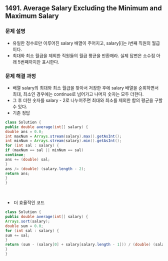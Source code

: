 ## 1491. Average Salary Excluding the Minimum and Maximum Salary
### 문제 설명
- 유일한 정수로만 이루어진 salary 배열이 주어지고, salary[i]는 i번째 직원의 월급이다.
- 최대와 최소 월급을 제외한 직원들의 월급 평균을 반환해라. 실제 답변은 소수점 아래 5번째까지만 표시한다.
​
### 문제 해결 과정
- 배열 salary의 최대와 최소 월급을 찾아서 저장한 후에 salary 배열을 순회하면서 최대, 최소인 경우에는 continue로 넘어가고 나머지 숫자는 모두 더한다.
- 그 후 더한 숫자를 salary - 2로 나누어주면 최대와 최소를 제외한 합의 평균을 구할 수 있다.
- 기존 정답
```java
class Solution {
public double average(int[] salary) {
double ans = 0.0;
int maxNum = Arrays.stream(salary).max().getAsInt();
int minNum = Arrays.stream(salary).min().getAsInt();
for (int sal : salary) {
if (maxNum == sal || minNum == sal)
continue;
ans += (double) sal;
}
ans /= (double) (salary.length - 2);
return ans;
}
}
```
​
-  더 효율적인 코드
```java
class Solution {
public double average(int[] salary) {
Arrays.sort(salary);
double sum = 0.0;
for (int sal : salary) {
sum += sal;
}
return (sum - (salary[0] + salary[salary.length - 1])) / (double) (salary.length - 2);
}
}
```